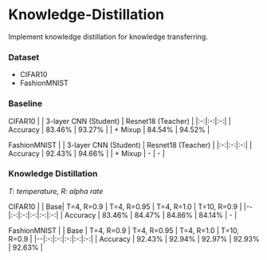 # Knowledge-Distillation
Implement knowledge distillation for knowledge transferring.


### Dataset
- CIFAR10
- FashionMNIST


### Baseline
CIFAR10
|  | 3-layer CNN (Student) | Resnet18 (Teacher) |
|:-:|:-:|:-:|
| Accuracy | 83.46% | 93.27% |
| + Mixup  | 84.54% | 94.52% |

FashionMNIST
|  | 3-layer CNN (Student) | Resnet18 (Teacher) |
|:-:|:-:|:-:|
| Accuracy | 92.43% | 94.66% |
| + Mixup  | - | - |

### Knowledge Distillation
*T: temperature, R: alpha rate*

CIFAR10
|  | Base| T=4, R=0.9 | T=4, R=0.95 | T=4, R=1.0 | T=10, R=0.9 |
|--|:-:|:-:|:-:|:-:|:-:|
| Accuracy | 83.46% | 84.47% | 84.86% | 84.14% | - |

FashionMNIST
|  | Base | T=4, R=0.9 | T=4, R=0.95 | T=4, R=1.0 | T=10, R=0.9 |
|--|:-:|:-:|:-:|:-:|:-:|
| Accuracy | 92.43% | 92.94% | 92.97% | 92.93% | 92.63% |